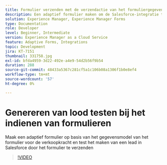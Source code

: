 ```yaml
---
title: Formulier verzenden met de verzendactie van het formuliergegevensmodel
description: Een adaptief formulier maken om de Salesforce-integratie te testen door een hoofdobject te maken bij het verzenden van formulieren
solution: Experience Manager, Experience Manager Forms
type: Documentation
role: Developer
level: Beginner, Intermediate
version: Experience Manager as a Cloud Service
feature: Adaptive Forms, Integrations
topic: Development
jira: KT-7151
thumbnail: 331758.jpg
exl-id: bfda4959-3d22-492e-a4e9-54d2b56f9b54
duration: 288
source-git-commit: 48433a5367c281cf5a1c106b08a1306f1b0e8ef4
workflow-type: tm+mt
source-wordcount: '57'
ht-degree: 0%

---
```


# Genereren van lood testen bij het indienen van formulieren

Maak een adaptief formulier op basis van het gegevensmodel van het formulier voor de verkoopkracht en test het maken van een lead in Salesforce door het formulier te verzenden

>[!VIDEO](https://video.tv.adobe.com/v/331758?quality=12&learn=on)
